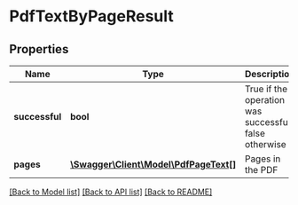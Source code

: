 # PdfTextByPageResult

## Properties
Name | Type | Description | Notes
------------ | ------------- | ------------- | -------------
**successful** | **bool** | True if the operation was successful, false otherwise | [optional] 
**pages** | [**\Swagger\Client\Model\PdfPageText[]**](PdfPageText.md) | Pages in the PDF | [optional] 

[[Back to Model list]](../README.md#documentation-for-models) [[Back to API list]](../README.md#documentation-for-api-endpoints) [[Back to README]](../README.md)


